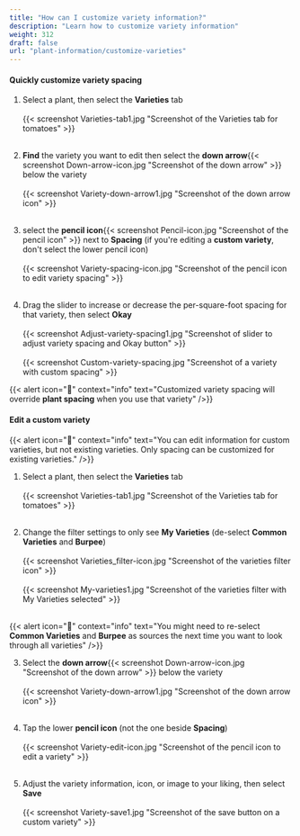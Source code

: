 ```yaml
---
title: "How can I customize variety information?"
description: "Learn how to customize variety information"
weight: 312
draft: false
url: "plant-information/customize-varieties"
---
```


#### Quickly customize variety spacing
1. Select a plant, then select the **Varieties** tab<br /><br />
{{< screenshot Varieties-tab1.jpg "Screenshot of the Varieties tab for tomatoes" >}}<br /><br />

2. **Find** the variety you want to edit then select the **down arrow**{{< screenshot Down-arrow-icon.jpg "Screenshot of the down arrow" >}} below the variety<br /><br />
{{< screenshot Variety-down-arrow1.jpg "Screenshot of the down arrow icon" >}}<br /><br />

3. select the **pencil icon**{{< screenshot Pencil-icon.jpg "Screenshot of the pencil icon" >}} next to **Spacing** (if you're editing a **custom variety**, don't select the lower pencil icon)<br /><br />
{{< screenshot Variety-spacing-icon.jpg "Screenshot of the pencil icon to edit variety spacing" >}}<br /><br />

4. Drag the slider to increase or decrease the per-square-foot spacing for that variety, then select **Okay**<br /><br />
{{< screenshot Adjust-variety-spacing1.jpg "Screenshot of slider to adjust variety spacing and Okay button" >}}<br /><br />
{{< screenshot Custom-variety-spacing.jpg "Screenshot of a variety with custom spacing" >}}

{{< alert icon="️🍅" context="info" text="Customized variety spacing will override **plant spacing** when you use that variety" />}}

#### Edit a custom variety
{{< alert icon="️🥕" context="info" text="You can edit information for custom varieties, but not existing varieties. Only spacing can be customized for existing varieties." />}}
1. Select a plant, then select the **Varieties** tab<br /><br />
{{< screenshot Varieties-tab1.jpg "Screenshot of the Varieties tab for tomatoes" >}}<br /><br />

2. Change the filter settings to only see **My Varieties** (de-select **Common Varieties** and **Burpee**)<br /><br />
{{< screenshot Varieties_filter-icon.jpg "Screenshot of the varieties filter icon" >}}<br /><br />
{{< screenshot My-varieties1.jpg "Screenshot of the varieties filter with My Varieties selected" >}}<br /><br />

{{< alert icon="️🥦" context="info" text="You might need to re-select **Common Varieties** and **Burpee** as sources the next time you want to look through all varieties" />}}

3. Select the **down arrow**{{< screenshot Down-arrow-icon.jpg "Screenshot of the down arrow" >}} below the variety<br /><br />
{{< screenshot Variety-down-arrow1.jpg "Screenshot of the down arrow icon" >}}<br /><br />

4. Tap the lower **pencil icon** (not the one beside **Spacing**)<br /><br />
{{< screenshot Variety-edit-icon.jpg "Screenshot of the pencil icon to edit a variety" >}}<br /><br />

5. Adjust the variety information, icon, or image to your liking, then select **Save**<br /><br />
{{< screenshot Variety-save1.jpg "Screenshot of the save button on a custom variety" >}}
